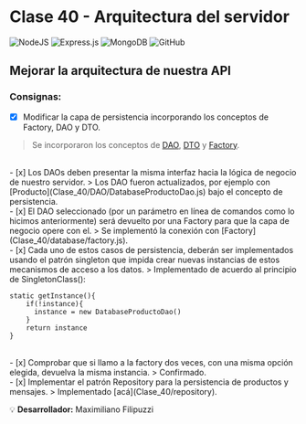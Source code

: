 # Clase 40 - Arquitectura del servidor

![NodeJS](https://img.shields.io/badge/node.js-6DA55F?style=for-the-badge&logo=node.js&logoColor=white)
![Express.js](https://img.shields.io/badge/express.js-%23404d59.svg?style=for-the-badge&logo=express&logoColor=%2361DAFB)
![MongoDB](https://img.shields.io/badge/MongoDB-%234ea94b.svg?style=for-the-badge&logo=mongodb&logoColor=white)
![GitHub](https://img.shields.io/badge/github-%23121011.svg?style=for-the-badge&logo=github&logoColor=white)

## Mejorar la arquitectura de nuestra API

### Consignas:

- [x] Modificar la capa de persistencia incorporando los conceptos de Factory, DAO y DTO.
> Se incorporaron los conceptos de [DAO](Clase_40/DAO), [DTO](Clase_40/DTO) y [Factory](Clase_40/factory).
<br>
- [x] Los DAOs deben presentar la misma interfaz hacia la lógica de negocio de nuestro servidor.
> Los DAO fueron actualizados, por ejemplo con [Producto](Clase_40/DAO/DatabaseProductoDao.js) bajo el concepto de persistencia.
<br>
- [x] El DAO seleccionado (por un parámetro en línea de comandos como lo hicimos anteriormente) será devuelto por una Factory para que la capa de negocio opere con el.
> Se implementó la conexión con [Factory](Clase_40/database/factory.js).
<br>
- [x] Cada uno de estos casos de persistencia, deberán ser implementados usando el patrón singleton que impida crear nuevas instancias de estos mecanismos de acceso a los datos.
> Implementado de acuerdo al principio de SingletonClass():

```
static getInstance(){
    if(!instance){
      instance = new DatabaseProductoDao()
    }
    return instance
}
```
<br>
- [x] Comprobar que si llamo a la factory dos veces, con una misma opción elegida, devuelva la misma instancia.
> Confirmado.
<br>
- [x] Implementar el patrón Repository para la persistencia de productos y  mensajes.
> Implementado [acá](Clase_40/repository).
<br>

:bulb: **Desarrollador:** Maximiliano Filipuzzi